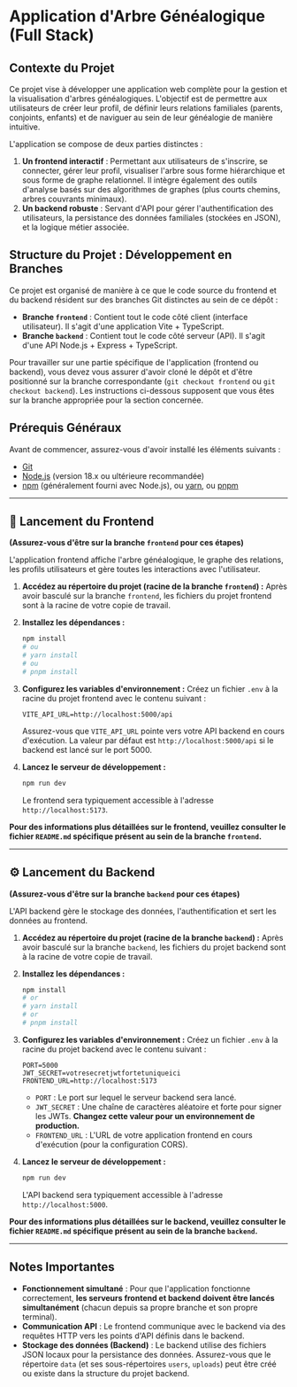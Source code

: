 # Application d'Arbre Généalogique (Full Stack)

## Contexte du Projet

Ce projet vise à développer une application web complète pour la gestion et la visualisation d'arbres généalogiques. L'objectif est de permettre aux utilisateurs de créer leur profil, de définir leurs relations familiales (parents, conjoints, enfants) et de naviguer au sein de leur généalogie de manière intuitive.

L'application se compose de deux parties distinctes :

1.  **Un frontend interactif** : Permettant aux utilisateurs de s'inscrire, se connecter, gérer leur profil, visualiser l'arbre sous forme hiérarchique et sous forme de graphe relationnel. Il intègre également des outils d'analyse basés sur des algorithmes de graphes (plus courts chemins, arbres couvrants minimaux).
2.  **Un backend robuste** : Servant d'API pour gérer l'authentification des utilisateurs, la persistance des données familiales (stockées en JSON), et la logique métier associée.

## Structure du Projet : Développement en Branches

Ce projet est organisé de manière à ce que le code source du frontend et du backend résident sur des branches Git distinctes au sein de ce dépôt :

*   **Branche `frontend`** : Contient tout le code côté client (interface utilisateur). Il s'agit d'une application Vite + TypeScript.
*   **Branche `backend`** : Contient tout le code côté serveur (API). Il s'agit d'une API Node.js + Express + TypeScript.

Pour travailler sur une partie spécifique de l'application (frontend ou backend), vous devez vous assurer d'avoir cloné le dépôt et d'être positionné sur la branche correspondante (`git checkout frontend` ou `git checkout backend`). Les instructions ci-dessous supposent que vous êtes sur la branche appropriée pour la section concernée.

## Prérequis Généraux

Avant de commencer, assurez-vous d'avoir installé les éléments suivants :

*   [Git](https://git-scm.com/)
*   [Node.js](https://nodejs.org/) (version 18.x ou ultérieure recommandée)
*   [npm](https://www.npmjs.com/) (généralement fourni avec Node.js), ou [yarn](https://yarnpkg.com/), ou [pnpm](https://pnpm.io/)

---

## 🚀 Lancement du Frontend

**(Assurez-vous d'être sur la branche `frontend` pour ces étapes)**

L'application frontend affiche l'arbre généalogique, le graphe des relations, les profils utilisateurs et gère toutes les interactions avec l'utilisateur.

1.  **Accédez au répertoire du projet (racine de la branche `frontend`) :**
    Après avoir basculé sur la branche `frontend`, les fichiers du projet frontend sont à la racine de votre copie de travail.

2.  **Installez les dépendances :**
    ```bash
    npm install
    # ou
    # yarn install
    # ou
    # pnpm install
    ```

3.  **Configurez les variables d'environnement :**
    Créez un fichier `.env` à la racine du projet frontend avec le contenu suivant :
    ```
    VITE_API_URL=http://localhost:5000/api
    ```
    Assurez-vous que `VITE_API_URL` pointe vers votre API backend en cours d'exécution. La valeur par défaut est `http://localhost:5000/api` si le backend est lancé sur le port 5000.

4.  **Lancez le serveur de développement :**
    ```bash
    npm run dev
    ```
    Le frontend sera typiquement accessible à l'adresse `http://localhost:5173`.

**Pour des informations plus détaillées sur le frontend, veuillez consulter le fichier `README.md` spécifique présent au sein de la branche `frontend`.**

---

## ⚙️ Lancement du Backend

**(Assurez-vous d'être sur la branche `backend` pour ces étapes)**

L'API backend gère le stockage des données, l'authentification et sert les données au frontend.

1.  **Accédez au répertoire du projet (racine de la branche `backend`) :**
    Après avoir basculé sur la branche `backend`, les fichiers du projet backend sont à la racine de votre copie de travail.

2.  **Installez les dépendances :**
    ```bash
    npm install
    # or
    # yarn install
    # or
    # pnpm install
    ```

3.  **Configurez les variables d'environnement :**
    Créez un fichier `.env` à la racine du projet backend avec le contenu suivant :
    ```
    PORT=5000
    JWT_SECRET=votresecretjwtfortetuniqueici
    FRONTEND_URL=http://localhost:5173
    ```
    *   `PORT` : Le port sur lequel le serveur backend sera lancé.
    *   `JWT_SECRET` : Une chaîne de caractères aléatoire et forte pour signer les JWTs. **Changez cette valeur pour un environnement de production.**
    *   `FRONTEND_URL` : L'URL de votre application frontend en cours d'exécution (pour la configuration CORS).

4.  **Lancez le serveur de développement :**
    ```bash
    npm run dev
    ```
    L'API backend sera typiquement accessible à l'adresse `http://localhost:5000`.

**Pour des informations plus détaillées sur le backend, veuillez consulter le fichier `README.md` spécifique présent au sein de la branche `backend`.**

---

## Notes Importantes

*   **Fonctionnement simultané** : Pour que l'application fonctionne correctement, **les serveurs frontend et backend doivent être lancés simultanément** (chacun depuis sa propre branche et son propre terminal).
*   **Communication API** : Le frontend communique avec le backend via des requêtes HTTP vers les points d'API définis dans le backend.
*   **Stockage des données (Backend)** : Le backend utilise des fichiers JSON locaux pour la persistance des données. Assurez-vous que le répertoire `data` (et ses sous-répertoires `users`, `uploads`) peut être créé ou existe dans la structure du projet backend.